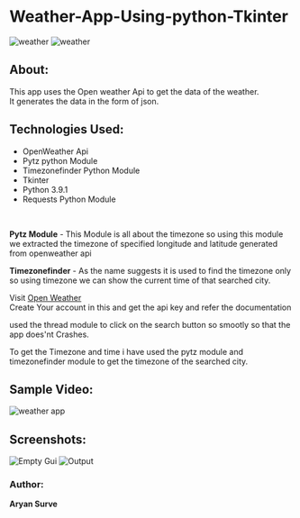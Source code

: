 # Weather-App-Using-python-Tkinter

![weather](https://img.shields.io/badge/GUI-Tkinter-orange?style=flat-square&logo=python) 
![weather](https://img.shields.io/badge/API-openweather-blue?style=flat-square&logo=api)

## About:
This app uses the Open weather Api to get the data of the weather. </br>
It generates the data in the form of json.</br>

## Technologies Used:
- OpenWeather Api
- Pytz python Module
- Timezonefinder Python Module
- Tkinter 
- Python 3.9.1
- Requests Python Module
</br>

**Pytz Module** - This Module is all about the timezone so using this module we extracted the timezone of specified longitude and latitude generated from openweather api</br>

**Timezonefinder** - As the name suggests it is used to find the timezone only so using timezone we can show the current time of that searched city.</br>

Visit [Open Weather](https://openweathermap.org/) </br>
Create Your account in this and get the api key and refer the documentation</br>

used the thread module to click on the search button so smootly so that the app does'nt Crashes.</br>

To get the Timezone and time i have used the pytz module and timezonefinder module to get the timezone of the searched city.</br>

## Sample Video:
![weather app](https://user-images.githubusercontent.com/87264935/163821347-f988efc2-79ea-40cd-acae-e6e4d780e49e.gif)

## Screenshots:
![Empty Gui](https://user-images.githubusercontent.com/87264935/163683668-f659b80e-2ef2-4553-99d2-6f0728c7a968.png)
![Output](https://user-images.githubusercontent.com/87264935/163683683-1b0c70c1-0c52-46d2-b7a9-962626c15238.png)

### Author:
**Aryan Surve**
